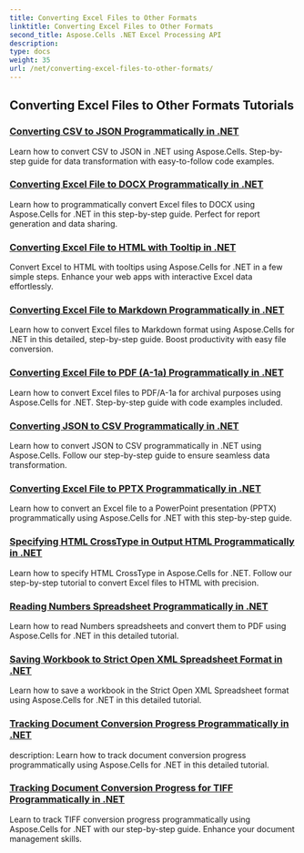 ```yaml
---
title: Converting Excel Files to Other Formats
linktitle: Converting Excel Files to Other Formats
second_title: Aspose.Cells .NET Excel Processing API
description: 
type: docs
weight: 35
url: /net/converting-excel-files-to-other-formats/
---
```


## Converting Excel Files to Other Formats Tutorials
### [Converting CSV to JSON Programmatically in .NET](./converting-csv-to-json/)
Learn how to convert CSV to JSON in .NET using Aspose.Cells. Step-by-step guide for data transformation with easy-to-follow code examples.
### [Converting Excel File to DOCX Programmatically in .NET](./converting-excel-file-to-docx/)
Learn how to programmatically convert Excel files to DOCX using Aspose.Cells for .NET in this step-by-step guide. Perfect for report generation and data sharing.
### [Converting Excel File to HTML with Tooltip in .NET](./converting-excel-file-to-html-with-tooltip/)
Convert Excel to HTML with tooltips using Aspose.Cells for .NET in a few simple steps. Enhance your web apps with interactive Excel data effortlessly.
### [Converting Excel File to Markdown Programmatically in .NET](./converting-excel-file-to-markdown/)
Learn how to convert Excel files to Markdown format using Aspose.Cells for .NET in this detailed, step-by-step guide. Boost productivity with easy file conversion.
### [Converting Excel File to PDF (A-1a) Programmatically in .NET](./converting-excel-file-to-pdf-a-1a/)
Learn how to convert Excel files to PDF/A-1a for archival purposes using Aspose.Cells for .NET. Step-by-step guide with code examples included.
### [Converting JSON to CSV Programmatically in .NET](./converting-json-to-csv/)
Learn how to convert JSON to CSV programmatically in .NET using Aspose.Cells. Follow our step-by-step guide to ensure seamless data transformation.
### [Converting Excel File to PPTX Programmatically in .NET](./converting-excel-file-to-pptx/)
Learn how to convert an Excel file to a PowerPoint presentation (PPTX) programmatically using Aspose.Cells for .NET with this step-by-step guide.
### [Specifying HTML CrossType in Output HTML Programmatically in .NET](./specifying-html-crosstype-in-output-html/)
Learn how to specify HTML CrossType in Aspose.Cells for .NET. Follow our step-by-step tutorial to convert Excel files to HTML with precision.
### [Reading Numbers Spreadsheet Programmatically in .NET](./reading-numbers-spreadsheet/)
Learn how to read Numbers spreadsheets and convert them to PDF using Aspose.Cells for .NET in this detailed tutorial.
### [Saving Workbook to Strict Open XML Spreadsheet Format in .NET](./saving-workbook-to-strict-open-xml-spreadsheet-format/)
Learn how to save a workbook in the Strict Open XML Spreadsheet format using Aspose.Cells for .NET in this detailed tutorial.
### [Tracking Document Conversion Progress Programmatically in .NET](./tracking-document-conversion-progress/)
description: Learn how to track document conversion progress programmatically using Aspose.Cells for .NET in this detailed tutorial.
### [Tracking Document Conversion Progress for TIFF Programmatically in .NET](./tracking-document-conversion-progress-for-tiff/)
Learn to track TIFF conversion progress programmatically using Aspose.Cells for .NET with our step-by-step guide. Enhance your document management skills.